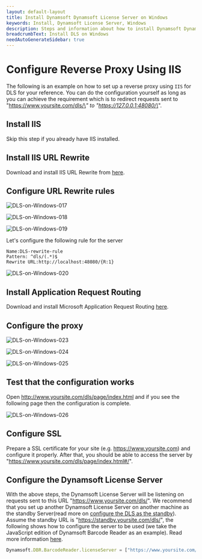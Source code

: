 ```yaml
---
layout: default-layout
title: Install Dynamsoft Dynamsoft License Server on Windows
keywords: Install, Dynamsoft License Server, Windows
description: Steps and information about how to install Dynamsoft Dynamsoft License Server on Windows
breadcrumbText: Install DLS on Windows
needAutoGenerateSidebar: true
---
```


# Configure Reverse Proxy Using IIS

The following is an example on how to set up a reverse proxy using `IIS` for DLS for your reference. You can do the configuration yourself as long as you can achieve the requirement which is to redirect requests sent to "https://www.yoursite.com/dls/\*" to "https://127.0.0.1:48080/\*".

## Install IIS

Skip this step if you already have IIS installed.

## Install IIS URL Rewrite

Download and install IIS URL Rewrite from [here](https://www.iis.net/downloads/microsoft/url-rewrite).

## Configure URL Rewrite rules

![DLS-on-Windows-017]({{site.assets}}imgs/dlsonwin-017.png)

![DLS-on-Windows-018]({{site.assets}}imgs/dlsonwin-018.png)

![DLS-on-Windows-019]({{site.assets}}imgs/dlsonwin-019.png)

Let's configure the following rule for the server

``` text
Name:DLS-rewrite-rule
Pattern: ^dls/(.*)$
Rewrite URL:http://localhost:48080/{R:1}
```

![DLS-on-Windows-020]({{site.assets}}imgs/dlsonwin-020.png)


## Install Application Request Routing

Download and install Microsoft Application Request Routing [here](https://www.microsoft.com/en-us/download/confirmation.aspx?id=47333).

## Configure the proxy

![DLS-on-Windows-023]({{site.assets}}imgs/dlsonwin-023.png)

![DLS-on-Windows-024]({{site.assets}}imgs/dlsonwin-024.png)

![DLS-on-Windows-025]({{site.assets}}imgs/dlsonwin-025.png)

## Test that the configuration works

Open http://www.yoursite.com/dls/page/index.html and if you see the following page then the configuration is complete.

![DLS-on-Windows-026]({{site.assets}}imgs/dlsonwin-026.png)

## Configure SSL

Prepare a SSL certificate for your site (e.g. https://www.yoursite.com) and configure it properly. After that, you should be able to access the server by "https://www.yoursite.com/dls/page/index.html#/".

## Configure the Dynamsoft License Server

With the above steps, the Dynamsoft License Server will be listening on requests sent to this URL "https://www.yoursite.com/dls/". We recommend that you set up another Dynamsoft License Server on another machine as the standby Server(read more on [configure the DLS as the standby]({{site.selfhosting}}manageDLS.html#configure-a-standby-dls)). Assume the standby URL is "https://standby.yoursite.com/dls/", the following shows how to configure the server to be used (we take the JavaScript edition of Dynamsoft Barcode Reader as an example). Read more information [here]({{site.common}}mechanism.html#configure-dls).

``` javascript
Dynamsoft.DBR.BarcodeReader.licenseServer = ["https://www.yoursite.com/dls/", "https://standby.yoursite.com/dls/"];
```
